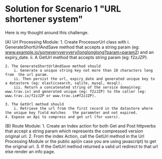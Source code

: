 # Solution for Scenario 1 "URL shortener system"
Here is my thought around this challenge.

(A) Url Processing Module:
    1. Create ProcessorUrl class with
        i. GenerateShortUrlAndSave method that accepts a string param (eg:                               www.example.io/someveryveryvery/longlonglong?param=param2) and an expiry_date.
        ii. A GetUrl method that accepts string param (eg: f2zJZP).
    
    2. The GenerateShortUrlAndSave method should
        i. Generate a unique string key not more than 10 characters long from  the url param.
        ii. Then persist the url, expiry_date and generated unique key to a datastore (eg: elasticsearch, sqlite, mysql, mssql).
        iii. Return a concatenated string of the service domain(eg: www.trav.ix) and generated unique (eg: f2zJZP) to the caller (eg: www.trav.ix/f2zJZP or www.trav.ix#f2zJZP).
    
    3. The GetUrl method should
        i. Retrieve the url from the first record in the datastore where the unique key field matches   the parameter and not expired.
    4. Expose an Api to compress and get url (for users).

(B) Route Module:
    1. Create an Index action for both Get and Post httpverbs that accept a string param which represents the compressed version original url.
    2. From the index Action, call the GetUrl method in the Url Processing Module or the public api(in case you are using javascript) to get the original url.
    3. If the GetUrl method returned a valid url redirect to that url else render an info page. 

